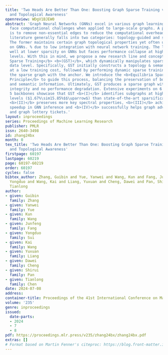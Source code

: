 ```yaml
---
title: 'Two Heads Are Better Than One: Boosting Graph Sparse Training via Semantic
  and Topological Awareness'
openreview: WDgV1BJEW0
abstract: 'Graph Neural Networks (GNNs) excel in various graph learning tasks but
  face computational challenges when applied to large-scale graphs. A promising solution
  is to remove non-essential edges to reduce the computational overheads in GNN. Previous
  literature generally falls into two categories: topology-guided and semantic-guided.
  The former maintains certain graph topological properties yet often underperforms
  on GNNs. % due to low integration with neural network training. The latter performs
  well at lower sparsity on GNNs but faces performance collapse at higher sparsity
  levels. With this in mind, we propose a new research line and concept termed <b>Graph
  Sparse Training</b> <b>(GST)</b>, which dynamically manipulates sparsity at the
  data level. Specifically, GST initially constructs a topology & semantic anchor
  at a low training cost, followed by performing dynamic sparse training to align
  the sparse graph with the anchor. We introduce the <b>Equilibria Sparsification
  Principle</b> to guide this process, balancing the preservation of both topological
  and semantic information. Ultimately, GST produces a sparse graph with maximum topological
  integrity and no performance degradation. Extensive experiments on 6 datasets and
  5 backbones showcase that GST <b>(I)</b> identifies subgraphs at higher graph sparsity
  levels ($1.67%\sim15.85%$$\uparrow$) than state-of-the-art sparsification methods,
  <b>(II)</b> preserves more key spectral properties, <b>(III)</b> achieves $1.27-3.42\times$
  speedup in GNN inference and <b>(IV)</b> successfully helps graph adversarial defense
  and graph lottery tickets.'
layout: inproceedings
series: Proceedings of Machine Learning Research
publisher: PMLR
issn: 2640-3498
id: zhang24bx
month: 0
tex_title: 'Two Heads Are Better Than One: Boosting Graph Sparse Training via Semantic
  and Topological Awareness'
firstpage: 60197
lastpage: 60219
page: 60197-60219
order: 60197
cycles: false
bibtex_author: Zhang, Guibin and Yue, Yanwei and Wang, Kun and Fang, Junfeng and Sui,
  Yongduo and Wang, Kai and Liang, Yuxuan and Cheng, Dawei and Pan, Shirui and Chen,
  Tianlong
author:
- given: Guibin
  family: Zhang
- given: Yanwei
  family: Yue
- given: Kun
  family: Wang
- given: Junfeng
  family: Fang
- given: Yongduo
  family: Sui
- given: Kai
  family: Wang
- given: Yuxuan
  family: Liang
- given: Dawei
  family: Cheng
- given: Shirui
  family: Pan
- given: Tianlong
  family: Chen
date: 2024-07-08
address:
container-title: Proceedings of the 41st International Conference on Machine Learning
volume: '235'
genre: inproceedings
issued:
  date-parts:
  - 2024
  - 7
  - 8
pdf: https://proceedings.mlr.press/v235/zhang24bx/zhang24bx.pdf
extras: []
# Format based on Martin Fenner's citeproc: https://blog.front-matter.io/posts/citeproc-yaml-for-bibliographies/
---
```

